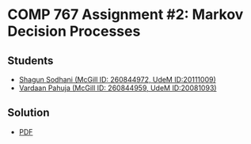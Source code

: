 # COMP 767 Assignment #2: Markov Decision Processes

## Students

* [Shagun Sodhani (McGill ID: 260844972, UdeM ID:20111009)](https://github.com/shagunsodhani)
* [Vardaan Pahuja (McGill ID: 260844959, UdeM ID:20081093)](https://github.com/vardaan123)

## Solution

* [PDF](https://github.com/rllabmcgill/markov-decision-processes-black_pearl/raw/master/MarkovDecisionProcesses.pdf)